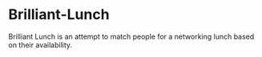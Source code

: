 # Brilliant-Lunch
Brilliant Lunch is an attempt to match people for a networking lunch based on their availability.
